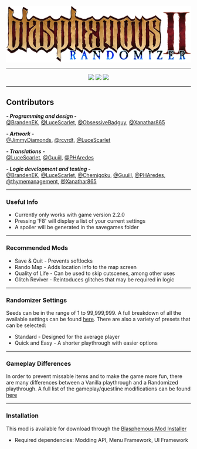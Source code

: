 <div align="center">
  <!-- Logo by JimmyDiamonds -->
  <img src="LOGO.png">
</div>

---

<div align="center">
  <img src="https://img.shields.io/github/v/release/BrandenEK/BlasII.Randomizer?style=for-the-badge&color=2857AB">
  <img src="https://img.shields.io/github/last-commit/BrandenEK/BlasII.Randomizer?style=for-the-badge&color=AB2857">
  <img src="https://img.shields.io/github/downloads/BrandenEK/BlasII.Randomizer/total?style=for-the-badge&color=57AB28">
</div>

---

## Contributors

***- Programming and design -*** <br>
[@BrandenEK](https://github.com/BrandenEK), [@LuceScarlet](https://github.com/LuceScarlet), [@ObsessiveBadguy](https://github.com/ObsessiveBadguy), [@Xanathar865](https://github.com/Xanathar865)

***- Artwork -*** <br>
[@JimmyDiamonds](https://github.com/JimmyDiamonds), [@rcvrdt](https://github.com/rcvrdt), [@LuceScarlet](https://github.com/LuceScarlet)
<!-- Expected: Luce -->

***- Translations -*** <br>
[@LuceScarlet](https://github.com/LuceScarlet), [@Guuiil](https://github.com/Guuiil), [@PHAredes](https://github.com/PHAredes)
<!-- Expected: Elton -->

***- Logic development and testing -*** <br>
[@BrandenEK](https://github.com/BrandenEK), [@LuceScarlet](https://github.com/LuceScarlet), [@Chemigoku](https://github.com/Chemigoku), [@Guuiil](https://github.com/Guuiil), [@PHAredes](https://github.com/PHAredes), [@thymemanagement](https://github.com/thymemanagement), [@Xanathar865](https://github.com/Xanathar865)

---

### Useful Info
- Currently only works with game version 2.2.0
- Pressing 'F8' will display a list of your current settings
- A spoiler will be generated in the savegames folder

---

### Recommended Mods
- Save & Quit - Prevents softlocks
- Rando Map - Adds location info to the map screen
- Quality of Life - Can be used to skip cutscenes, among other uses
- Glitch Reviver - Reintoduces glitches that may be required in logic

---

### Randomizer Settings
Seeds can be in the range of 1 to 99,999,999.  A full breakdown of all the available settings can be found [here](SETTINGS.md).  There are also a variety of presets that can be selected:
- Standard - Designed for the average player
- Quick and Easy - A shorter playthrough with easier options

---

### Gameplay Differences
In order to prevent missable items and to make the game more fun, there are many differences between a Vanilla playthrough and a Randomized playthrough.  A full list of the gameplay/questline modifications can be found [here](GAMEPLAY.md)

---

### Installation
This mod is available for download through the [Blasphemous Mod Installer](https://github.com/BrandenEK/Blasphemous.Modding.Installer)
- Required dependencies: Modding API, Menu Framework, UI Framework
